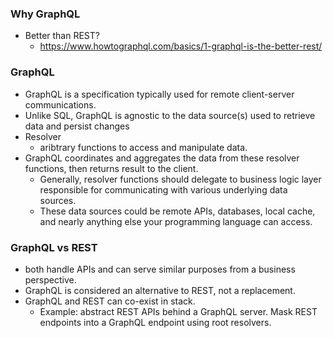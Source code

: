 ### Why GraphQL
- Better than REST?
  - https://www.howtographql.com/basics/1-graphql-is-the-better-rest/

### GraphQL
- GraphQL is a specification typically used for remote client-server communications. 
- Unlike SQL, GraphQL is agnostic to the data source(s) used to retrieve data and persist changes
- Resolver
  - aribtrary functions to access and manipulate data. 
- GraphQL coordinates and aggregates the data from these resolver functions, then returns result to the client. 
  - Generally, resolver functions should delegate to business logic layer responsible for communicating with various underlying data sources. 
  - These data sources could be remote APIs, databases, local cache, and nearly anything else your programming language can access.
  
### GraphQL vs REST
- both handle APIs and can serve similar purposes from a business perspective.
- GraphQL is considered an alternative to REST, not a replacement.
- GraphQL and REST can co-exist in stack. 
  - Example: abstract REST APIs behind a GraphQL server. Mask REST endpoints into a GraphQL endpoint using root resolvers.

